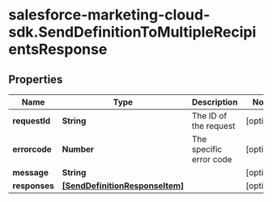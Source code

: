 # salesforce-marketing-cloud-sdk.SendDefinitionToMultipleRecipientsResponse

## Properties
Name | Type | Description | Notes
------------ | ------------- | ------------- | -------------
**requestId** | **String** | The ID of the request | [optional] 
**errorcode** | **Number** | The specific error code | [optional] 
**message** | **String** |  | [optional] 
**responses** | [**[SendDefinitionResponseItem]**](SendDefinitionResponseItem.md) |  | [optional] 


